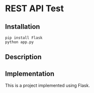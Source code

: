 # REST API Test

## Installation

```
pip install Flask
python app.py
```

## Description

## Implementation

This is a project implemented using Flask.
